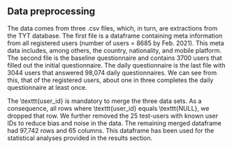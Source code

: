 ## Data preprocessing
The data comes from three .csv files, which, in turn, are extractions from the TYT database. The first file is a dataframe containing meta information from all registered users (number of users = 8685 by Feb. 2021). This meta data includes, among others, the country, nationality, and mobile platform. The second file is the baseline questionnaire and contains 3700 users that filled out the initial questionnaire. The daily questionnaire is the last file with 3044 users that answered 98,074 daily questionnaires. We can see from this, that of the registered users, about one in three completes the daily questionnaire at least once.

The \texttt{user\_id} is mandatory to merge the three data sets. As a consequence, all rows where \texttt{user\_id} equals \texttt{NULL}, we dropped that row. We further removed the 25 test-users with known user IDs to reduce bias and noise in the data. The remaining merged dataframe had 97,742 rows and 65 columns. This dataframe has been used for the statistical analyses provided in the results section.